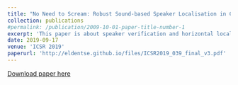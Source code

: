 ```yaml
---
title: "No Need to Scream: Robust Sound-based Speaker Localisation in Challenging Scenarios"
collection: publications
#permalink: /publication/2009-10-01-paper-title-number-1
excerpt: 'This paper is about speaker verification and horizontal localisation in the presence of conspicuous noise. Specifically, we are interested in enabling a mobile robot to robustly and accurately spot the presence of a target speaker and estimate his/her position in challenging acoustic scenarios.'
date: 2019-09-17
venue: 'ICSR 2019'
paperurl: 'http://eldentse.github.io/files/ICSR2019_039_final_v3.pdf'
---
```


[Download paper here](http://eldentse.github.io/files/ICSR2019_039_final_v3.pdf)
